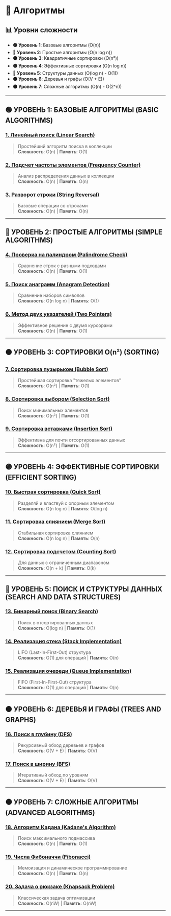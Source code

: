 # 🧠 Алгоритмы

## 📊 Уровни сложности

- **🟢 Уровень 1**: Базовые алгоритмы (O(n))
- **🔵 Уровень 2**: Простые алгоритмы (O(n log n))
- **🟠 Уровень 3**: Квадратичные сортировки (O(n²))
- **🟣 Уровень 4**: Эффективные сортировки (O(n log n))
- **🔴 Уровень 5**: Структуры данных (O(log n) - O(1))
- **🟤 Уровень 6**: Деревья и графы (O(V + E))
- **⚫ Уровень 7**: Сложные алгоритмы (O(n) - O(2^n))

---

## 🟢 УРОВЕНЬ 1: БАЗОВЫЕ АЛГОРИТМЫ (BASIC ALGORITHMS)

### [1. Линейный поиск (Linear Search)](basicAlgorithms/linearSearch/linearSearch.md)

> Простейший алгоритм поиска в коллекции  
> **Сложность**: O(n) | **Память**: O(1)

### [2. Подсчет частоты элементов (Frequency Counter)](basicAlgorithms/frequencyCounter/frequencyCounter.md)

> Анализ распределения данных в коллекции  
> **Сложность**: O(n) | **Память**: O(n)

### [3. Разворот строки (String Reversal)](basicAlgorithms/stringReversal/stringReversal.md)

> Базовые операции со строками  
> **Сложность**: O(n) | **Память**: O(n)

---

## 🔵 УРОВЕНЬ 2: ПРОСТЫЕ АЛГОРИТМЫ (SIMPLE ALGORITHMS)

### [4. Проверка на палиндром (Palindrome Check)](simpleAlgorithms/palindromeCheck/palindromeCheck.md)

> Сравнение строк с разными подходами  
> **Сложность**: O(n) | **Память**: O(1)

### [5. Поиск анаграмм (Anagram Detection)](simpleAlgorithms/anagramDetection/anagramDetection.md)

> Сравнение наборов символов  
> **Сложность**: O(n log n) | **Память**: O(1)

### [6. Метод двух указателей (Two Pointers)](simpleAlgorithms/twoPointers/twoPointers.md)

> Эффективное решение с двумя курсорами  
> **Сложность**: O(n) | **Память**: O(1)

---

## 🟠 УРОВЕНЬ 3: СОРТИРОВКИ O(n²) (SORTING)

### [7. Сортировка пузырьком (Bubble Sort)](sortingN2/bubbleSort/bubbleSort.md)

> Простейшая сортировка "тяжелых элементов"  
> **Сложность**: O(n²) | **Память**: O(1)

### [8. Сортировка выбором (Selection Sort)](sortingN2/selectionSort/selectionSort.md)

> Поиск минимальных элементов  
> **Сложность**: O(n²) | **Память**: O(1)

### [9. Сортировка вставками (Insertion Sort)](sortingN2/insertionSort/insertionSort.md)

> Эффективна для почти отсортированных данных  
> **Сложность**: O(n²) | **Память**: O(1)

---

## 🟣 УРОВЕНЬ 4: ЭФФЕКТИВНЫЕ СОРТИРОВКИ (EFFICIENT SORTING)

### [10. Быстрая сортировка (Quick Sort)](efficientSorting/quickSort/quickSort.md)

> Разделяй и властвуй с опорным элементом  
> **Сложность**: O(n log n) | **Память**: O(log n)

### [11. Сортировка слиянием (Merge Sort)](efficientSorting/mergeSort/mergeSort.md)

> Стабильная сортировка слиянием  
> **Сложность**: O(n log n) | **Память**: O(n)

### [12. Сортировка подсчетом (Counting Sort)](efficientSorting/countingSort/countingSort.md)

> Для данных с ограниченным диапазоном  
> **Сложность**: O(n + k) | **Память**: O(k)

---

## 🔴 УРОВЕНЬ 5: ПОИСК И СТРУКТУРЫ ДАННЫХ (SEARCH AND DATA STRUCTURES)

### [13. Бинарный поиск (Binary Search)](searchAndDataStructures/binarySearch/binarySearch.md)

> Поиск в отсортированных данных  
> **Сложность**: O(log n) | **Память**: O(1)

### [14. Реализация стека (Stack Implementation)](searchAndDataStructures/stack/stack.md)

> LIFO (Last-In-First-Out) структура  
> **Сложность**: O(1) для операций | **Память**: O(n)

### [15. Реализация очереди (Queue Implementation)](searchAndDataStructures/queue/queue.md)

> FIFO (First-In-First-Out) структура  
> **Сложность**: O(1) для операций | **Память**: O(n)

---

## 🟤 УРОВЕНЬ 6: ДЕРЕВЬЯ И ГРАФЫ (TREES AND GRAPHS)

### [16. Поиск в глубину (DFS)](treesAndGraphs/dfs/dfs.md)

> Рекурсивный обход деревьев и графов  
> **Сложность**: O(V + E) | **Память**: O(V)

### [17. Поиск в ширину (BFS)](treesAndGraphs/bfs/bfs.md)

> Итеративный обход по уровням  
> **Сложность**: O(V + E) | **Память**: O(V)

---

## ⚫ УРОВЕНЬ 7: СЛОЖНЫЕ АЛГОРИТМЫ (ADVANCED ALGORITHMS)

### [18. Алгоритм Кадана (Kadane's Algorithm)](advancedAlgorithms/kadane/kadane.md)

> Поиск максимального подмассива  
> **Сложность**: O(n) | **Память**: O(1)

### [19. Числа Фибоначчи (Fibonacci)](advancedAlgorithms/fibonacci/fibonacci.md)

> Мемоизация и динамическое программирование  
> **Сложность**: O(n) | **Память**: O(n)

### [20. Задача о рюкзаке (Knapsack Problem)](advancedAlgorithms/knapsack/knapsack.md)

> Классическая задача оптимизации  
> **Сложность**: O(nW) | **Память**: O(nW)

---
